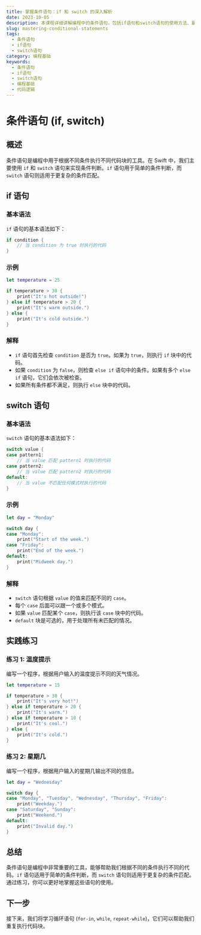 ```yaml
---
title: 掌握条件语句：if 和 switch 的深入解析
date: 2023-10-05
description: 本课程详细讲解编程中的条件语句，包括if语句和switch语句的使用方法、最佳实践以及常见错误。适合初学者和有一定基础的开发者。
slug: mastering-conditional-statements
tags:
  - 条件语句
  - if语句
  - switch语句
category: 编程基础
keywords:
  - 条件语句
  - if语句
  - switch语句
  - 编程基础
  - 代码逻辑
---
```


# 条件语句 (if, switch)

## 概述

条件语句是编程中用于根据不同条件执行不同代码块的工具。在 Swift 中，我们主要使用 `if` 和 `switch` 语句来实现条件判断。`if` 语句用于简单的条件判断，而 `switch` 语句则适用于更复杂的条件匹配。

## if 语句

### 基本语法

`if` 语句的基本语法如下：

```swift
if condition {
    // 当 condition 为 true 时执行的代码
}
```

### 示例

```swift
let temperature = 25

if temperature > 30 {
    print("It's hot outside!")
} else if temperature > 20 {
    print("It's warm outside.")
} else {
    print("It's cold outside.")
}
```

### 解释

- `if` 语句首先检查 `condition` 是否为 `true`。如果为 `true`，则执行 `if` 块中的代码。
- 如果 `condition` 为 `false`，则检查 `else if` 语句中的条件。如果有多个 `else if` 语句，它们会依次被检查。
- 如果所有条件都不满足，则执行 `else` 块中的代码。

## switch 语句

### 基本语法

`switch` 语句的基本语法如下：

```swift
switch value {
case pattern1:
    // 当 value 匹配 pattern1 时执行的代码
case pattern2:
    // 当 value 匹配 pattern2 时执行的代码
default:
    // 当 value 不匹配任何模式时执行的代码
}
```

### 示例

```swift
let day = "Monday"

switch day {
case "Monday":
    print("Start of the week.")
case "Friday":
    print("End of the week.")
default:
    print("Midweek day.")
}
```

### 解释

- `switch` 语句根据 `value` 的值来匹配不同的 `case`。
- 每个 `case` 后面可以跟一个或多个模式。
- 如果 `value` 匹配某个 `case`，则执行该 `case` 块中的代码。
- `default` 块是可选的，用于处理所有未匹配的情况。

## 实践练习

### 练习 1: 温度提示

编写一个程序，根据用户输入的温度提示不同的天气情况。

```swift
let temperature = 15

if temperature > 30 {
    print("It's very hot!")
} else if temperature > 20 {
    print("It's warm.")
} else if temperature > 10 {
    print("It's cool.")
} else {
    print("It's cold.")
}
```

### 练习 2: 星期几

编写一个程序，根据用户输入的星期几输出不同的信息。

```swift
let day = "Wednesday"

switch day {
case "Monday", "Tuesday", "Wednesday", "Thursday", "Friday":
    print("Weekday.")
case "Saturday", "Sunday":
    print("Weekend.")
default:
    print("Invalid day.")
}
```

## 总结

条件语句是编程中非常重要的工具，能够帮助我们根据不同的条件执行不同的代码。`if` 语句适用于简单的条件判断，而 `switch` 语句则适用于更复杂的条件匹配。通过练习，你可以更好地掌握这些语句的使用。

## 下一步

接下来，我们将学习循环语句 (`for-in`, `while`, `repeat-while`)，它们可以帮助我们重复执行代码块。